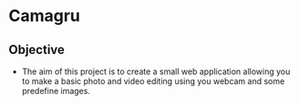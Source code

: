 # Camagru

## Objective
* The aim of this project is to create a small web application allowing you to make a basic photo and video editing using you webcam and some predefine images.
